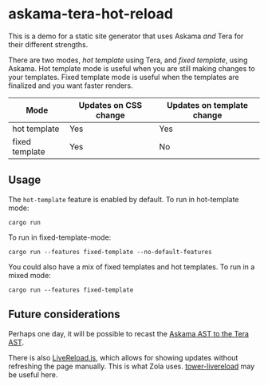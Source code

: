 # askama-tera-hot-reload

This is a demo for a static site generator that uses Askama _and_ Tera for their different strengths.

There are two modes, _hot template_ using Tera, and _fixed template_, using Askama. Hot template mode is useful when you are still making changes to your templates. Fixed template mode is useful when the templates are finalized and you want faster renders.

| Mode           | Updates on CSS change | Updates on template change |
| -------------- | --------------------- | -------------------------- |
| hot template   | Yes                   | Yes                        |
| fixed template | Yes                   | No                         |

## Usage

The `hot-template` feature is enabled by default. To run in hot-template mode:

```
cargo run
```

To run in fixed-template-mode:

```
cargo run --features fixed-template --no-default-features
```

You could also have a mix of fixed templates and hot templates. To run in a mixed mode:

```
cargo run --features fixed-template
```

## Future considerations

Perhaps one day, it will be possible to recast the [Askama AST to the Tera AST](https://github.com/djc/askama/issues/425).

There is also [LiveReload.js](https://github.com/livereload/livereload-js), which allows for showing updates without refreshing the page manually. This is what Zola uses. [tower-livereload](https://github.com/leotaku/tower-livereload) may be useful here.
